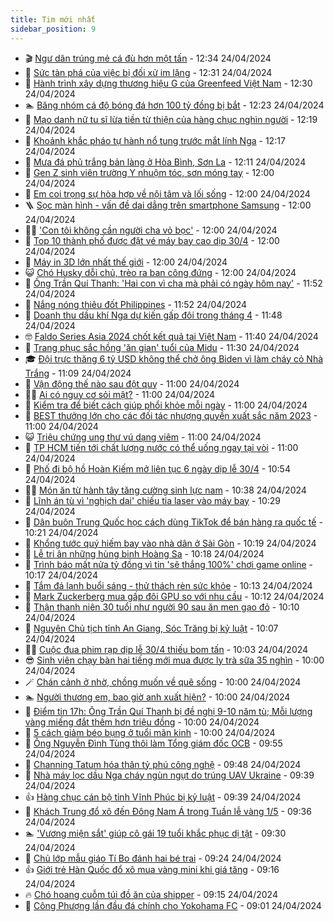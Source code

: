 ```yaml
---
title: Tim mới nhất
sidebar_position: 9
---
```


<!-- vnexpress-tin-moi-nhat:START -->
- 🎬 [Ngư dân trúng mẻ cá đù hơn một tấn](https://vnexpress.net/ngu-dan-trung-me-ca-du-hon-mot-tan-4738427.html) - 12:34 24/04/2024
- 🐎 [Sức tàn phá của việc bị đối xử im lặng](https://vnexpress.net/suc-tan-pha-cua-viec-bi-doi-xu-im-lang-4736730.html) - 12:31 24/04/2024
- 🦍 [Hành trình xây dựng thương hiệu G của Greenfeed Việt Nam](https://vnexpress.net/hanh-trinh-xay-dung-thuong-hieu-g-cua-greenfeed-viet-nam-4737539.html) - 12:30 24/04/2024
- 🏊 [Băng nhóm cá độ bóng đá hơn 100 tỷ đồng bị bắt](https://vnexpress.net/bang-nhom-ca-do-bong-da-hon-100-ty-dong-bi-bat-4738418.html) - 12:23 24/04/2024
- 🎊 [Mạo danh nữ tu sĩ lừa tiền từ thiện của hàng chục nghìn người](https://vnexpress.net/mao-danh-nu-tu-si-lua-tien-tu-thien-cua-hang-chuc-nghin-nguoi-4738419.html) - 12:19 24/04/2024
- 🎃 [Khoảnh khắc pháo tự hành nổ tung trước mắt lính Nga](https://vnexpress.net/khoanh-khac-phao-tu-hanh-no-tung-truoc-mat-linh-nga-4738397.html) - 12:17 24/04/2024
- 🧰 [Mưa đá phủ trắng bản làng ở Hòa Bình, Sơn La](https://vnexpress.net/mua-da-phu-trang-ban-lang-o-hoa-binh-son-la-4738417.html) - 12:11 24/04/2024
- 🔭 [Gen Z sinh viên trường Y nhuộm tóc, sơn móng tay](https://vnexpress.net/gen-z-sinh-vien-truong-y-nhuom-toc-son-mong-tay-4738338.html) - 12:00 24/04/2024
- 🫶 [Em coi trọng sự hòa hợp về nội tâm và lối sống](https://vnexpress.net/em-coi-trong-su-hoa-hop-ve-noi-tam-va-loi-song-4738333.html) - 12:00 24/04/2024
- 🪜 [Sọc màn hình - vấn đề dai dẳng trên smartphone Samsung](https://vnexpress.net/soc-man-hinh-van-de-dai-dang-tren-smartphone-samsung-4738319.html) - 12:00 24/04/2024
- 👨‍🏫 [&#39;Con tôi không cần người cha vỏ bọc&#39;](https://vnexpress.net/con-toi-khong-can-nguoi-cha-vo-boc-4738298.html) - 12:00 24/04/2024
- 🎊 [Top 10 thành phố được đặt vé máy bay cao dịp 30/4](https://vnexpress.net/top-10-thanh-pho-duoc-dat-ve-may-bay-cao-dip-30-4-4738227.html) - 12:00 24/04/2024
- 🎊 [Máy in 3D lớn nhất thế giới](https://vnexpress.net/may-in-3d-lon-nhat-the-gioi-4738047.html) - 12:00 24/04/2024
- 😺 [Chó Husky dỗi chủ, trèo ra ban công đứng](https://vnexpress.net/cho-husky-doi-chu-treo-ra-ban-cong-dung-4737538.html) - 12:00 24/04/2024
- 🐘 [Ông Trần Quí Thanh: &#39;Hai con vì cha mà phải có ngày hôm nay&#39;](https://vnexpress.net/ong-tran-qui-thanh-hai-con-vi-cha-ma-phai-co-ngay-hom-nay-4738413.html) - 11:52 24/04/2024
- 🌁 [Nắng nóng thiêu đốt Philippines](https://vnexpress.net/nang-nong-thieu-dot-philippines-4738357.html) - 11:52 24/04/2024
- 🐲 [Doanh thu dầu khí Nga dự kiến gấp đôi trong tháng 4](https://vnexpress.net/doanh-thu-dau-khi-nga-du-kien-gap-doi-trong-thang-4-4738414.html) - 11:48 24/04/2024
- 🤓 [Faldo Series Asia 2024 chốt kết quả tại Việt Nam](https://vnexpress.net/faldo-series-asia-2024-chot-ket-qua-tai-viet-nam-4738424.html) - 11:40 24/04/2024
- 💪 [Trang phục sắc hồng &#39;ăn gian&#39; tuổi của Midu](https://vnexpress.net/trang-phuc-sac-hong-an-gian-tuoi-cua-midu-4737277.html) - 11:30 24/04/2024
- 🎓 [Đội trực thăng 6 tỷ USD không thể chở ông Biden vì làm cháy cỏ Nhà Trắng](https://vnexpress.net/doi-truc-thang-6-ty-usd-khong-the-cho-ong-biden-vi-lam-chay-co-nha-trang-4738310.html) - 11:09 24/04/2024
- 🫣 [Vận động thế nào sau đột quỵ](https://vnexpress.net/van-dong-the-nao-sau-dot-quy-4738402.html) - 11:00 24/04/2024
- 🧑‍💻 [Ai có nguy cơ sỏi mật?](https://vnexpress.net/ai-co-nguy-co-soi-mat-4738344.html) - 11:00 24/04/2024
- 🐲 [Kiểm tra để biết cách giúp phổi khỏe mỗi ngày](https://vnexpress.net/kiem-tra-de-biet-cach-giup-phoi-khoe-moi-ngay-4738323.html) - 11:00 24/04/2024
- 🌝 [BEST thưởng lớn cho các đối tác nhượng quyền xuất sắc năm 2023](https://vnexpress.net/best-thuong-lon-cho-cac-doi-tac-nhuong-quyen-xuat-sac-nam-2023-4738314.html) - 11:00 24/04/2024
- 😺 [Triệu chứng ung thư vú dạng viêm](https://vnexpress.net/trieu-chung-ung-thu-vu-dang-viem-4738237.html) - 11:00 24/04/2024
- 🐎 [TP HCM tiến tới chất lượng nước có thể uống ngay tại vòi](https://vnexpress.net/tp-hcm-tien-toi-chat-luong-nuoc-co-the-uong-ngay-tai-voi-4738222.html) - 11:00 24/04/2024
- 🎡 [Phố đi bộ hồ Hoàn Kiếm mở liên tục 6 ngày dịp lễ 30/4](https://vnexpress.net/pho-di-bo-ho-hoan-kiem-mo-lien-tuc-6-ngay-dip-le-30-4-4738399.html) - 10:54 24/04/2024
- 👨‍🏫 [Món ăn từ hành tây tăng cường sinh lực nam](https://vnexpress.net/mon-an-tu-hanh-tay-tang-cuong-sinh-luc-nam-4738395.html) - 10:38 24/04/2024
- 🦆 [Lĩnh án tù vì &#39;nghịch dại&#39; chiếu tia laser vào máy bay](https://vnexpress.net/linh-an-tu-vi-nghich-dai-chieu-tia-laser-vao-may-bay-4738365.html) - 10:29 24/04/2024
- 🚦 [Dân buôn Trung Quốc học cách dùng TikTok để bán hàng ra quốc tế](https://vnexpress.net/dan-buon-trung-quoc-hoc-cach-dung-tiktok-de-ban-hang-ra-quoc-te-4738345.html) - 10:21 24/04/2024
- 💫 [Khổng tước quý hiếm bay vào nhà dân ở Sài Gòn](https://vnexpress.net/khong-tuoc-quy-hiem-bay-vao-nha-dan-o-sai-gon-4738394.html) - 10:19 24/04/2024
- 🎉 [Lễ tri ân những hùng binh Hoàng Sa](https://vnexpress.net/le-tri-an-nhung-hung-binh-hoang-sa-4738260.html) - 10:18 24/04/2024
- 🌋 [Trình báo mất nửa tỷ đồng vì tin &#39;sẽ thắng 100%&#39; chơi game online](https://vnexpress.net/trinh-bao-mat-nua-ty-dong-vi-tin-se-thang-100-choi-game-online-4738341.html) - 10:17 24/04/2024
- 🤖 [Tắm đá lạnh buổi sáng - thử thách rèn sức khỏe](https://vnexpress.net/tam-da-lanh-buoi-sang-thu-thach-ren-suc-khoe-4734882.html) - 10:13 24/04/2024
- 🦏 [Mark Zuckerberg mua gấp đôi GPU so với nhu cầu](https://vnexpress.net/mark-zuckerberg-mua-gap-doi-gpu-so-voi-nhu-cau-4738017.html) - 10:12 24/04/2024
- 🦩 [Thận thanh niên 30 tuổi như người 90 sau ăn men gạo đỏ](https://vnexpress.net/than-thanh-nien-30-tuoi-nhu-nguoi-90-sau-an-men-gao-do-4738381.html) - 10:10 24/04/2024
- 👺 [Nguyên Chủ tịch tỉnh An Giang, Sóc Trăng bị kỷ luật](https://vnexpress.net/nguyen-chu-tich-tinh-an-giang-soc-trang-bi-ky-luat-4738391.html) - 10:07 24/04/2024
- 🧑‍🏫 [Cuộc đua phim rạp dịp lễ 30/4 thiếu bom tấn](https://vnexpress.net/cuoc-dua-phim-rap-dip-le-30-4-thieu-bom-tan-4737822.html) - 10:03 24/04/2024
- 😎 [Sinh viên chạy bàn hai tiếng mới mua được ly trà sữa 35 nghìn](https://vnexpress.net/sinh-vien-chay-ban-hai-tieng-moi-mua-duoc-ly-tra-sua-35-nghin-4738335.html) - 10:00 24/04/2024
- 🪄 [Chán cảnh ở nhờ, chồng muốn về quê sống](https://vnexpress.net/chan-canh-o-nho-chong-muon-ve-que-song-4738286.html) - 10:00 24/04/2024
- 🏊 [Người thương em, bao giờ anh xuất hiện?](https://vnexpress.net/nguoi-thuong-em-bao-gio-anh-xuat-hien-4738170.html) - 10:00 24/04/2024
- 💃 [Điểm tin 17h: Ông Trần Quí Thanh bị đề nghị 9-10 năm tù; Mỗi lượng vàng miếng đắt thêm hơn triệu đồng](https://vnexpress.net/diem-tin-17h-ong-tran-qui-thanh-bi-de-nghi-9-10-nam-tu-moi-luong-vang-mieng-dat-them-hon-trieu-dong-4738420.html) - 10:00 24/04/2024
- 🦆 [5 cách giảm béo bụng ở tuổi mãn kinh](https://vnexpress.net/5-cach-giam-beo-bung-o-tuoi-man-kinh-4737999.html) - 10:00 24/04/2024
- 🎊 [Ông Nguyễn Đình Tùng thôi làm Tổng giám đốc OCB](https://vnexpress.net/ong-nguyen-dinh-tung-thoi-lam-tong-giam-doc-ocb-4738378.html) - 09:55 24/04/2024
- 👺 [Channing Tatum hóa thân tỷ phú công nghệ](https://vnexpress.net/channing-tatum-hoa-than-ty-phu-cong-nghe-4738175.html) - 09:48 24/04/2024
- 🎡 [Nhà máy lọc dầu Nga cháy ngùn ngụt do trúng UAV Ukraine](https://vnexpress.net/nha-may-loc-dau-nga-chay-ngun-ngut-do-trung-uav-ukraine-4738322.html) - 09:39 24/04/2024
- 👍 [Hàng chục cán bộ tỉnh Vĩnh Phúc bị kỷ luật](https://vnexpress.net/hang-chuc-can-bo-tinh-vinh-phuc-bi-ky-luat-4738364.html) - 09:39 24/04/2024
- 🐎 [Khách Trung đổ xô đến Đông Nam Á trong Tuần lễ vàng 1/5](https://vnexpress.net/khach-trung-do-xo-den-dong-nam-a-trong-tuan-le-vang-1-5-4738285.html) - 09:36 24/04/2024
- 🏊 [&#39;Vương miện sắt&#39; giúp cô gái 19 tuổi khắc phục dị tật](https://vnexpress.net/vuong-mien-sat-giup-co-gai-19-tuoi-khac-phuc-di-tat-4738352.html) - 09:30 24/04/2024
- 🦩 [Chủ lớp mẫu giáo Tí Bo đánh hai bé trai](https://vnexpress.net/chu-lop-mau-giao-ti-bo-danh-hai-be-trai-4738367.html) - 09:24 24/04/2024
- 👍 [Giới trẻ Hàn Quốc đổ xô mua vàng mini khi giá tăng](https://vnexpress.net/gioi-tre-han-quoc-do-xo-mua-vang-mini-khi-gia-tang-4738297.html) - 09:16 24/04/2024
- 🔥 [Chó hoang cuỗm túi đồ ăn của shipper](https://vnexpress.net/cho-hoang-cuom-tui-do-an-cua-shipper-4737365.html) - 09:15 24/04/2024
- 💄 [Công Phượng lần đầu đá chính cho Yokohama FC](https://vnexpress.net/cong-phuong-lan-dau-da-chinh-cho-yokohama-fc-4738362.html) - 09:01 24/04/2024<!-- vnexpress-tin-moi-nhat:END -->
